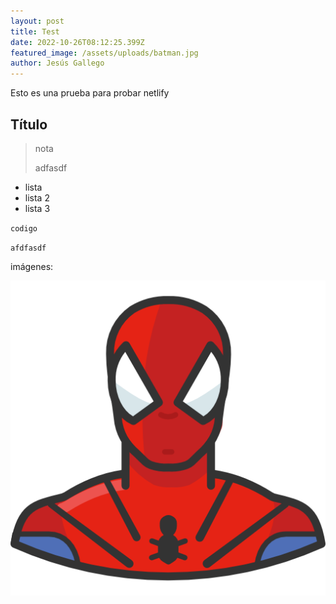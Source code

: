 ```yaml
---
layout: post
title: Test
date: 2022-10-26T08:12:25.399Z
featured_image: /assets/uploads/batman.jpg
author: Jesús Gallego
---
```

E﻿sto es una prueba para probar netlify

## T﻿ítulo

> n﻿ota
>
> a﻿dfasdf

* l﻿ista
* l﻿ista 2
* l﻿ista 3

`c﻿odigo`

`a﻿fdfasdf`

imágenes:

![](/assets/uploads/spiderman.png)
